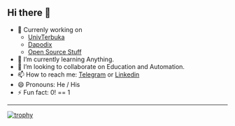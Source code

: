 ## Hi there 👋

- 🔭 Currenly working on
  - [UnivTerbuka](https://github.com/UnivTerbuka/)
  - [Dapodix](https://github.com/dapodix/)
  - [Open Source Stuff](https://github.com/pentatester/)
- 🌱 I’m currently learning Anything.
- 👯 I’m looking to collaborate on Education and Automation.
- 📫 How to reach me: [Telegram](https://t.me/hexatester) or [Linkedin](https://www.linkedin.com/in/hexatester/)
- 😄 Pronouns: He / His
- ⚡ Fun fact: 0! == 1

***

[![trophy](https://github-profile-trophy.vercel.app/?username=hexatester&theme=onedark&no-bg=true)](https://github.com/ryo-ma/github-profile-trophy)

